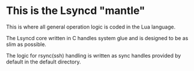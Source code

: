 This is the Lsyncd "mantle"
===========================

This is where all general operation logic is coded in the Lua language.

The Lsyncd core written in C handles system glue and is designed to be
as slim as possible.

The logic for rsync(ssh) handling is written as sync handles provided
by default in the default directory.

